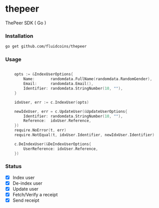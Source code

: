 # thepeer
ThePeer SDK ( Go )

### Installation

```sh
go get github.com/fluidcoins/thepeer
```

### Usage

```go

	opts := &IndexUserOptions{
		Name:       randomdata.FullName(randomdata.RandomGender),
		Email:      randomdata.Email(),
		Identifier: randomdata.StringNumber(10, ""),
	}

	idxUser, err := c.IndexUser(opts)

	newIdxUser, err = c.UpdateUser(&UpdateUserOptions{
		Identifier: randomdata.StringNumber(10, ""),
		Reference:  idxUser.Reference,
	})
	require.NoError(t, err)
	require.NotEqual(t, idxUser.Identifier, newIdxUser.Identifier)

	c.DeIndexUser(&DeIndexUserOptions{
		UserReference: idxUser.Reference,
	})


```

### Status
- [x] Index user
- [x] De-index user
- [x] Update user
- [x] Fetch/Verify a receipt
- [x] Send receipt
